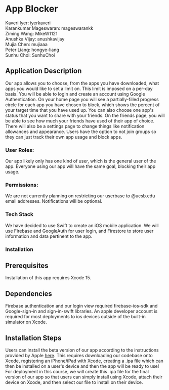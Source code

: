 # App Blocker

Kaveri Iyer: iyerkaveri \
Karankumar Mageswaran: mageswarankk \
Ziming Wang: MikeW1121 \
Anushka Vijay: anushkavijay \
Mujia Chen: mujiaaa \
Peter Liang: hongye-liang \
Sunhu Choi: SunhuChoi 

## Application Description 
Our app allows you to choose, from the apps you have downloaded, what apps you would like to set a limit on. This limit is imposed on a per-day basis. You will be able to login and create an account using Google Authentication. On your home page you will see a partially-filled progress circle for each app you have chosen to block, which shows the percent of your target time that you have used up. You can also choose one app's status that you want to share with your friends. On the friends page, you will be able to see how much your friends have used of their app of choice. There will also be a settings page to change things like notification allowances and appearance. Users have the option to not join groups so they can just track their own app usage and block apps. 

### User Roles:
Our app likely only has one kind of user, which is the general user of the app. Everyone using our app will have the same goal, blocking their app usage. 

### Permissions:
We are not currently planning on restricting our userbase to @ucsb.edu email addresses. Notifications will be optional.

### Tech Stack 
We have decided to use Swift to create an iOS mobile application. We will use Firebase and GoogleAuth for user login, and Firestore to store user information and data pertinent to the app. 

### Installation
## Prerequisites
Installation of this app requires Xcode 15.
## Dependencies
Firebase authentication and our login view required firebase-ios-sdk and Google-sign-in and sign-in-swift libraries. An apple developer account is required for most deployments to ios devices outside of the built-in simulator on Xcode.
## Installation Steps
Users can install the beta version of our app according to the instructions provided by Apple [here](https://developer.apple.com/documentation/xcode/distributing-your-app-to-registered-devices#Prepare-for-your-build). This requires downloading our codebase onto Xcode, registering an iPhone/iPad with Xcode, creating a .ipa file which can then be installed on a user's device and then the app will be ready to use! For deployment in this course, we will create this .ipa file for the final version of our app so that users can simply install using Xcode, attach their device on Xcode, and then select our file to install on their device.
